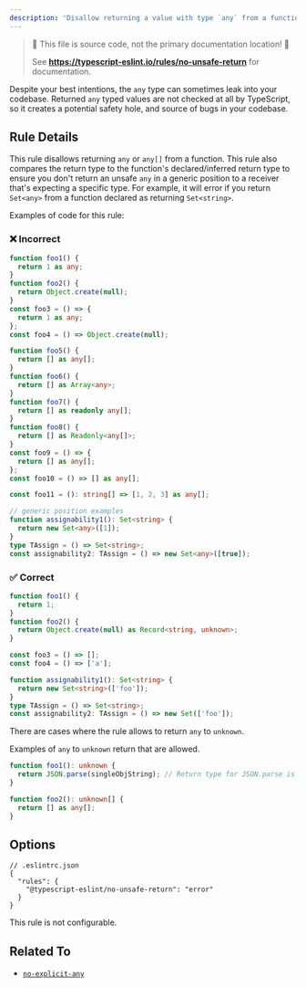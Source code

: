 ```yaml
---
description: 'Disallow returning a value with type `any` from a function.'
---
```


> 🛑 This file is source code, not the primary documentation location! 🛑
>
> See **https://typescript-eslint.io/rules/no-unsafe-return** for documentation.

Despite your best intentions, the `any` type can sometimes leak into your codebase.
Returned `any` typed values are not checked at all by TypeScript, so it creates a potential safety hole, and source of bugs in your codebase.

## Rule Details

This rule disallows returning `any` or `any[]` from a function.
This rule also compares the return type to the function's declared/inferred return type to ensure you don't return an unsafe `any` in a generic position to a receiver that's expecting a specific type. For example, it will error if you return `Set<any>` from a function declared as returning `Set<string>`.

Examples of code for this rule:

<!--tabs-->

### ❌ Incorrect

```ts
function foo1() {
  return 1 as any;
}
function foo2() {
  return Object.create(null);
}
const foo3 = () => {
  return 1 as any;
};
const foo4 = () => Object.create(null);

function foo5() {
  return [] as any[];
}
function foo6() {
  return [] as Array<any>;
}
function foo7() {
  return [] as readonly any[];
}
function foo8() {
  return [] as Readonly<any[]>;
}
const foo9 = () => {
  return [] as any[];
};
const foo10 = () => [] as any[];

const foo11 = (): string[] => [1, 2, 3] as any[];

// generic position examples
function assignability1(): Set<string> {
  return new Set<any>([1]);
}
type TAssign = () => Set<string>;
const assignability2: TAssign = () => new Set<any>([true]);
```

### ✅ Correct

```ts
function foo1() {
  return 1;
}
function foo2() {
  return Object.create(null) as Record<string, unknown>;
}

const foo3 = () => [];
const foo4 = () => ['a'];

function assignability1(): Set<string> {
  return new Set<string>(['foo']);
}
type TAssign = () => Set<string>;
const assignability2: TAssign = () => new Set(['foo']);
```

<!--/tabs-->

There are cases where the rule allows to return `any` to `unknown`.

Examples of `any` to `unknown` return that are allowed.

```ts
function foo1(): unknown {
  return JSON.parse(singleObjString); // Return type for JSON.parse is any.
}

function foo2(): unknown[] {
  return [] as any[];
}
```

## Options

```jsonc
// .eslintrc.json
{
  "rules": {
    "@typescript-eslint/no-unsafe-return": "error"
  }
}
```

This rule is not configurable.

## Related To

- [`no-explicit-any`](./no-explicit-any.md)
